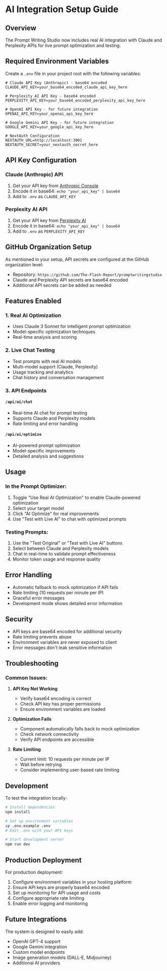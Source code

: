 # AI Integration Setup Guide

## Overview

The Prompt Writing Studio now includes real AI integration with Claude and Perplexity APIs for live prompt optimization and testing.

## Required Environment Variables

Create a `.env` file in your project root with the following variables:

```env
# Claude API Key (Anthropic) - base64 encoded
CLAUDE_API_KEY=your_base64_encoded_claude_api_key_here

# Perplexity AI API Key - base64 encoded  
PERPLEXITY_API_KEY=your_base64_encoded_perplexity_api_key_here

# OpenAI API Key - for future integration
OPENAI_API_KEY=your_openai_api_key_here

# Google Gemini API Key - for future integration
GOOGLE_API_KEY=your_google_api_key_here

# NextAuth Configuration
NEXTAUTH_URL=http://localhost:3001
NEXTAUTH_SECRET=your_nextauth_secret_here
```

## API Key Configuration

### Claude (Anthropic) API
1. Get your API key from [Anthropic Console](https://console.anthropic.com/)
2. Encode it in base64: `echo "your_api_key" | base64`
3. Add to `.env` as `CLAUDE_API_KEY`

### Perplexity AI API  
1. Get your API key from [Perplexity AI](https://www.perplexity.ai/settings/api)
2. Encode it in base64: `echo "your_api_key" | base64`
3. Add to `.env` as `PERPLEXITY_API_KEY`

## GitHub Organization Setup

As mentioned in your setup, API secrets are configured at the GitHub organization level:
- Repository: `https://github.com/The-Flash-Report/promptwritingstudio`
- Claude and Perplexity API secrets are base64 encoded
- Additional API secrets can be added as needed

## Features Enabled

### 1. Real AI Optimization
- Uses Claude 3 Sonnet for intelligent prompt optimization
- Model-specific optimization techniques
- Real-time analysis and scoring

### 2. Live Chat Testing  
- Test prompts with real AI models
- Multi-model support (Claude, Perplexity)
- Usage tracking and analytics
- Chat history and conversation management

### 3. API Endpoints

#### `/api/ai/chat`
- Real-time AI chat for prompt testing
- Supports Claude and Perplexity models
- Rate limiting and error handling

#### `/api/ai/optimize`
- AI-powered prompt optimization
- Model-specific improvements
- Detailed analysis and suggestions

## Usage

### In the Prompt Optimizer:
1. Toggle "Use Real AI Optimization" to enable Claude-powered optimization
2. Select your target model
3. Click "AI Optimize" for real improvements
4. Use "Test with Live AI" to chat with optimized prompts

### Testing Prompts:
1. Use the "Test Original" or "Test with Live AI" buttons
2. Select between Claude and Perplexity models
3. Chat in real-time to validate prompt effectiveness
4. Monitor token usage and response quality

## Error Handling

- Automatic fallback to mock optimization if API fails
- Rate limiting (10 requests per minute per IP)
- Graceful error messages
- Development mode shows detailed error information

## Security

- API keys are base64 encoded for additional security
- Rate limiting prevents abuse
- Environment variables are never exposed to client
- Error messages don't leak sensitive information

## Troubleshooting

### Common Issues:

1. **API Key Not Working**
   - Verify base64 encoding is correct
   - Check API key has proper permissions
   - Ensure environment variables are loaded

2. **Optimization Fails**
   - Component automatically falls back to mock optimization
   - Check network connectivity
   - Verify API endpoints are accessible

3. **Rate Limiting**
   - Current limit: 10 requests per minute per IP
   - Wait before retrying
   - Consider implementing user-based rate limiting

## Development

To test the integration locally:

```bash
# Install dependencies
npm install

# Set up environment variables
cp .env.example .env
# Edit .env with your API keys

# Start development server
npm run dev
```

## Production Deployment

For production deployment:
1. Configure environment variables in your hosting platform
2. Ensure API keys are properly base64 encoded
3. Set up monitoring for API usage and costs
4. Configure appropriate rate limiting
5. Enable error logging and monitoring

## Future Integrations

The system is designed to easily add:
- OpenAI GPT-4 support
- Google Gemini integration
- Custom model endpoints
- Image generation models (DALL-E, Midjourney)
- Additional AI providers 